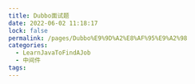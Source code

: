 ```yaml
---
title: Dubbo面试题
date: 2022-06-02 11:18:17
lock: false
permalink: /pages/Dubbo%E9%9D%A2%E8%AF%95%E9%A2%98
categories:
  - LearnJavaToFindAJob
  - 中间件
tags:
---
```

